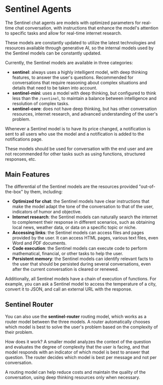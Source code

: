 # Sentinel Agents

The Sentinel chat agents are models with optimized parameters for real-time chat conversation, with instructions that enhance the model's attention to specific tasks and allow for real-time internet research.

These models are constantly updated to utilize the latest technologies and resources available through generative AI, so the internal models used by the Sentinel models can be constantly updated.

Currently, the Sentinel models are available in three categories:

- **sentinel**: always uses a highly intelligent model, with deep thinking features, to answer the user's questions. Recommended for conversations that require reasoning about complex situations and details that need to be taken into account.
- **sentinel-mini**: uses a model with deep thinking, but configured to think less than the `/sentinel`, to maintain a balance between intelligence and resolution of complex tasks.
- **sentinel-core**: does not have deep thinking, but has other conversation resources, internet research, and advanced understanding of the user's problem.

Whenever a Sentinel model is to have its price changed, a notification is sent to all users who use the model and a notification is added to the notifications page.

These models should be used for conversation with the end user and are not recommended for other tasks such as using functions, structured responses, etc.

## Main Features

The differential of the Sentinel models are the resources provided "out-of-the-box" by them, including:

- **Optimized for chat**: the Sentinel models have clear instructions that make the model adapt the tone of the conversation to that of the user, indicators of humor and objective.
- **Internet research**: the Sentinel models can naturally search the internet to complement their response in different scenarios, such as obtaining local news, weather data, or data on a specific topic or niche.
- **Accessing links**: the Sentinel models can access files and pages provided by the user. It can access HTML pages, various text files, even Word and PDF documents.
- **Code execution**: the Sentinel models can execute code to perform mathematical, financial, or other tasks to help the user.
- **Persistent memory**: the Sentinel models can identify relevant facts to the user that should be persisted during several conversations, even after the current conversation is cleared or renewed.

Additionally, all Sentinel models have a chain of execution of functions. For example, you can ask a Sentinel model to access the temperature of a city, convert it to JSON, and call an external URL with the response.

## Sentinel Router

You can also use the **sentinel-router** routing model, which works as a router model between the three models. A router automatically chooses which model is best to solve the user's problem based on the complexity of their problem.

How does it work? A smaller model analyzes the context of the question and evaluates the degree of complexity that the user is facing, and that model responds with an indicator of which model is best to answer that question. The router decides which model is best per message and not per conversation.

A routing model can help reduce costs and maintain the quality of the conversation, using deep thinking resources only when necessary.